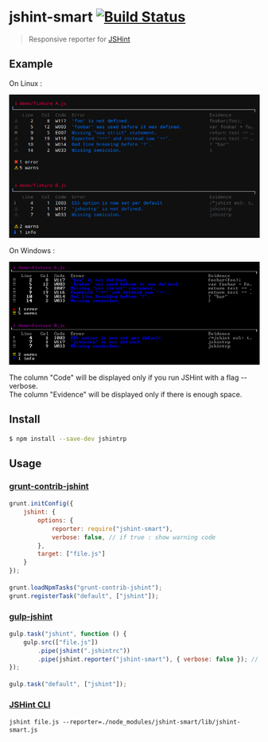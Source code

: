 # jshint-smart [![Build Status](https://travis-ci.org/s4tori/jshint-smart.svg?branch=master)](https://travis-ci.org/s4tori/jshint-smart)

> Responsive reporter for [JSHint](https://github.com/jshint/jshint)


## Example

On Linux :

![screenshot](demo/linux-verbose.png)

On Windows :

![screenshot](demo/windows-verbose.png)

The column "Code" will be displayed only if you run JSHint with a flag --verbose.<br />
The column "Evidence"  will be displayed only if there is enough space.


## Install

```bash
$ npm install --save-dev jshintrp
```


## Usage

### [grunt-contrib-jshint](https://github.com/gruntjs/grunt-contrib-jshint)

```js
grunt.initConfig({
    jshint: {
		options: {
			reporter: require("jshint-smart"),
			verbose: false, // if true : show warning code
		},
		target: ["file.js"]
	}
});

grunt.loadNpmTasks("grunt-contrib-jshint");
grunt.registerTask("default", ["jshint"]);
```

### [gulp-jshint](https://github.com/wearefractal/gulp-jshint)

```js
gulp.task("jshint", function () {
	gulp.src(["file.js"])
		.pipe(jshint(".jshintrc"))
		.pipe(jshint.reporter("jshint-smart"), { verbose: false }); // if true : show warning code
});

gulp.task("default", ["jshint"]);
```

### [JSHint CLI](https://github.com/jshint/jshint/)

```
jshint file.js --reporter=./node_modules/jshint-smart/lib/jshint-smart.js
```
